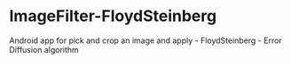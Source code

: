 # ImageFilter-FloydSteinberg
Android app for pick and crop an image and apply - FloydSteinberg - Error Diffusion algorithm 

